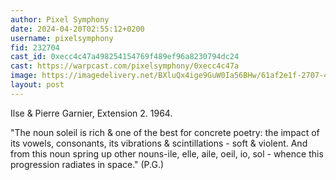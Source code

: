 ```yaml
---
author: Pixel Symphony
date: 2024-04-20T02:55:12+0200
username: pixelsymphony
fid: 232704
cast_id: 0xecc4c47a498254154769f489ef96a8230794dc24
cast: https://warpcast.com/pixelsymphony/0xecc4c47a
image: https://imagedelivery.net/BXluQx4ige9GuW0Ia56BHw/61af2e1f-2707-48d6-af72-1a07a0362c00/original
layout: post
---
```

Ilse & Pierre Garnier, Extension 2. 1964.  
  
"The noun soleil is rich & one of the best for concrete poetry: the impact of its vowels, consonants, its vibrations & scintillations - soft & violent. And from this noun spring up other nouns-ile, elle, aile, oeil, io, sol - whence this progression radiates in space." (P.G.)  

<img src='https://imagedelivery.net/BXluQx4ige9GuW0Ia56BHw/61af2e1f-2707-48d6-af72-1a07a0362c00/original' alt='' referrerpolicy='no-referrer'/>